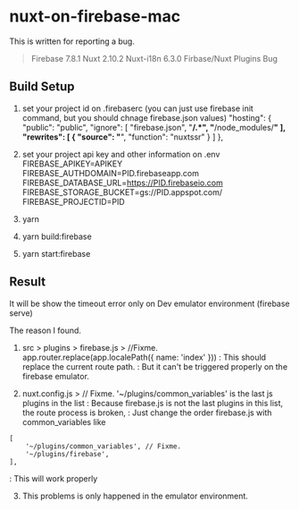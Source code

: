# nuxt-on-firebase-mac

This is written for reporting a bug.

> Firebase 7.8.1
> Nuxt 2.10.2
> Nuxt-i18n 6.3.0
> Firbase/Nuxt Plugins Bug

## Build Setup

1. set your project id on .firebaserc
(you can just use firebase init command, but you should chnage firebase.json values)
"hosting": {
    "public": "public",
    "ignore": [
      "firebase.json",
      "**/.*",
      "**/node_modules/**"
    ],
    "rewrites": [
      {
        "source": "**",
        "function": "nuxtssr"
      }
    ]
  },

2. set your project api key and other information on .env
FIREBASE_APIKEY=APIKEY
FIREBASE_AUTHDOMAIN=PID.firebaseapp.com
FIREBASE_DATABASE_URL=https://PID.firebaseio.com
FIREBASE_STORAGE_BUCKET=gs://PID.appspot.com/
FIREBASE_PROJECTID=PID

3. yarn

4. yarn build:firebase

5. yarn start:firebase

## Result

It will be show the timeout error only on Dev emulator environment (firebase serve)

The reason I found.
1. src > plugins > firebase.js > //Fixme. app.router.replace(app.localePath({ name: 'index' }))
: This should replace the current route path.
: But it can't be triggered properly on the firebase emulator.

2. nuxt.config.js > // Fixme. '~/plugins/common_variables' is the last js plugins in the list
: Because firebase.js is not the last plugins in this list, the route process is broken,
: Just change the order firebase.js with common_variables like 

```
[
    '~/plugins/common_variables', // Fixme.
    '~/plugins/firebase',
],
```

: This will work properly


3. This problems is only happened in the emulator environment.
